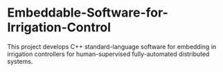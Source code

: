 # Embeddable-Software-for-Irrigation-Control
This project develops C++ standard-language software for embedding in irrigation controllers for human-supervised fully-automated distributed systems.
